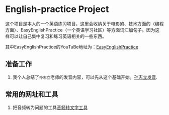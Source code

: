 # English-practice Project

这个项目是本人的一个英语练习项目，这里会收纳关于电影的、技术方面的（编程方面）、EasyEnglishPractice（一个英语学习社区）等方面词汇加句子。因为这样可以让自己集中复习和练习英语相关的一些东西。

其中EasyEnglishPractice的YouTuBe地址为：[EasyEnglishPractice](https://www.youtube.com/@EnglishEasyPractice)

## 准备工作

1. 我个人总结了`孙志立`老师的发音内容，可以先从这个基础开始。[孙志立发音](./pronunciation/孙志立发音记录.md).





## 常用的网址和工具

1. 把音频转为问题的工具[音频转文字工具](https://www.assemblyai.com/dashboard/signup)
